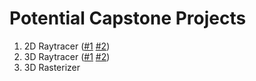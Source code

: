 # Potential Capstone Projects

1. 2D Raytracer ([#1](https://www.flipcode.com/archives/Raytracing_Topics_Techniques-Part_1_Introduction.shtml) [#2](https://www.reddit.com/r/developersIndia/comments/1l310fp/just_built_a_realtime_2d_ray_tracing_engine_in/))
2. 3D Raytracer ([#1](https://tinytapeout.com/runs/tt06/tt_um_tiny_shader_mole99) [#2](https://tinytapeout.com/runs/tt07/tt_um_algofoogle_raybox_zero))
3. 3D Rasterizer 
